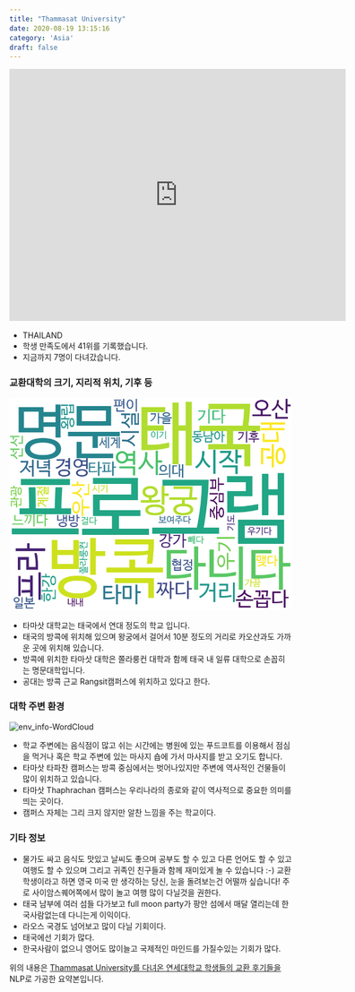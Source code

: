 ```yaml
---
title: "Thammasat University"
date: 2020-08-19 13:15:16
category: 'Asia'
draft: false
---
```


<iframe
width="600"
height="450"
frameborder="0" style="border:0"
src="https://www.google.com/maps/embed/v1/place?key=AIzaSyC9e1AME-pVmWC4hBpFdu5S4dKzyepa3HQ&q=Thammasat+University&center=13.7574279,100.4899827&zoom=14" allowfullscreen>
</iframe>

* THAILAND
* 학생 만족도에서 41위를 기록했습니다.
* 지금까지 7명이 다녀갔습니다. 

### 교환대학의 크기, 지리적 위치, 기후 등

![gen_info-WordCloud](../univ_wordclouds_okt/gen_info/TH000003_gen_info_okt.png)

* 타마삿 대학교는 태국에서 연대 정도의 학교 입니다.
* 태국의 방콕에 위치해 있으며 왕궁에서 걸어서 10분 정도의 거리로 카오산과도 가까운 곳에 위치해 있습니다.
* 방콕에 위치한 타마삿 대학은 쫄라룽컨 대학과 함께 태국 내 일류 대학으로 손꼽히는 명문대학입니다.
* 공대는 방콕 근교 Rangsit캠퍼스에 위치하고 있다고 한다.


### 대학 주변 환경

![env_info-WordCloud](../univ_wordclouds_okt/env_info/TH000003_env_info_okt.png)

* 학교 주변에는 음식점이 많고 쉬는 시간에는 병원에 있는 푸드코트를 이용해서 점심을 먹거나 혹은 학교 주변에 있는 마사지 숍에 가서 마사지를 받고 오기도 합니다.
* 타마삿 타파찬 캠퍼스는 방콕 중심에서는 벗어나있지만 주변에 역사적인 건물들이 많이 위치하고 있습니다.
* 타마삿 Thaphrachan 캠퍼스는 우리나라의 종로와 같이 역사적으로 중요한 의미를 띄는 곳이다.
* 캠퍼스 자체는 그리 크지 않지만 알찬 느낌을 주는 학교이다.


### 기타 정보

* 물가도 싸고 음식도 맛있고 날씨도 좋으며 공부도 할 수 있고 다른 언어도 할 수 있고 여행도 할 수 있으며 그리고 귀족인 친구들과 함께 재미있게 놀 수 있습니다 :-) 교환학생이라고 하면 영국 미국 만 생각하는 당신, 눈을 돌려보는건 어떨까 싶습니다! 주로 사이암스퀘어쪽에서 많이 놀고 여행 많이 다닐것을 권한다.
* 태국 남부에 여러 섬들 다가보고 full moon party가 팡안 섬에서 매달 열리는데 한국사람없는데 다니는게 이익이다.
* 라오스 국경도 넘어보고 많이 다닐 기회이다.
* 태국에선 기회가 많다.
* 한국사람이 없으니 영어도 많이늘고 국제적인 마인드를 가질수있는 기회가 많다.


위의 내용은 [Thammasat University를 다녀온 연세대학교 학생들의 교환 후기들을](http://oia.yonsei.ac.kr/partner/expReport.asp?ucode=TH000003&bgbn=A) NLP로 가공한 요약본입니다. 

